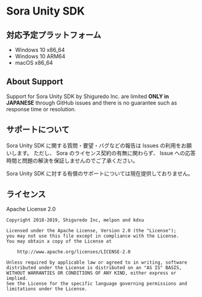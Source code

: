 # Sora Unity SDK


## 対応予定プラットフォーム

- Windows 10 x86_64
- Windows 10 ARM64
- macOS x86_64

## About Support

Support for Sora Unity SDK by Shiguredo Inc. are limited
**ONLY in JAPANESE** through GitHub issues and there is no guarantee such
as response time or resolution.

## サポートについて

Sora Unity SDK に関する質問・要望・バグなどの報告は Issues の利用をお願いします。
ただし、 Sora のライセンス契約の有無に関わらず、 Issue への応答時間と問題の解決を保証しませんのでご了承ください。

Sora Unity SDK に対する有償のサポートについては現在提供しておりません。

## ライセンス

Apache License 2.0

```
Copyright 2018-2019, Shiguredo Inc, melpon and kdxu

Licensed under the Apache License, Version 2.0 (the "License");
you may not use this file except in compliance with the License.
You may obtain a copy of the License at

    http://www.apache.org/licenses/LICENSE-2.0

Unless required by applicable law or agreed to in writing, software
distributed under the License is distributed on an "AS IS" BASIS,
WITHOUT WARRANTIES OR CONDITIONS OF ANY KIND, either express or implied.
See the License for the specific language governing permissions and
limitations under the License.
```
